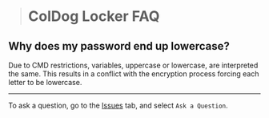 > # ColDog Locker FAQ

## Why does my password end up lowercase?

Due to CMD restrictions, variables, uppercase or lowercase, are interpreted the same. This results in a conflict with the encryption process forcing each letter to be lowercase.

---

To ask a question, go to the [Issues](https://github.com/ColDogStudios/ColDog-Locker-Windows/issues/new/choose) tab, and select ```Ask a Question```.
